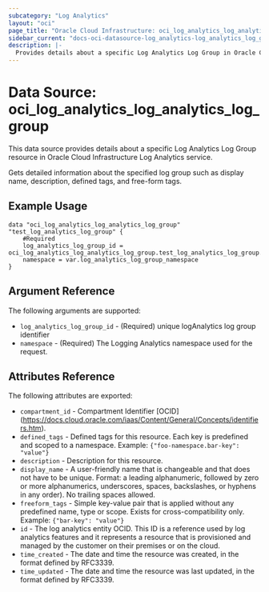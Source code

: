 ```yaml
---
subcategory: "Log Analytics"
layout: "oci"
page_title: "Oracle Cloud Infrastructure: oci_log_analytics_log_analytics_log_group"
sidebar_current: "docs-oci-datasource-log_analytics-log_analytics_log_group"
description: |-
  Provides details about a specific Log Analytics Log Group in Oracle Cloud Infrastructure Log Analytics service
---
```


# Data Source: oci_log_analytics_log_analytics_log_group
This data source provides details about a specific Log Analytics Log Group resource in Oracle Cloud Infrastructure Log Analytics service.

Gets detailed information about the specified log group such as display name, description, defined tags, and free-form tags.


## Example Usage

```hcl
data "oci_log_analytics_log_analytics_log_group" "test_log_analytics_log_group" {
	#Required
	log_analytics_log_group_id = oci_log_analytics_log_analytics_log_group.test_log_analytics_log_group.id
	namespace = var.log_analytics_log_group_namespace
}
```

## Argument Reference

The following arguments are supported:

* `log_analytics_log_group_id` - (Required) unique logAnalytics log group identifier
* `namespace` - (Required) The Logging Analytics namespace used for the request. 


## Attributes Reference

The following attributes are exported:

* `compartment_id` - Compartment Identifier [OCID] (https://docs.cloud.oracle.com/iaas/Content/General/Concepts/identifiers.htm).
* `defined_tags` - Defined tags for this resource. Each key is predefined and scoped to a namespace. Example: `{"foo-namespace.bar-key": "value"}` 
* `description` - Description for this resource. 
* `display_name` - A user-friendly name that is changeable and that does not have to be unique. Format: a leading alphanumeric, followed by zero or more alphanumerics, underscores, spaces, backslashes, or hyphens in any order). No trailing spaces allowed. 
* `freeform_tags` - Simple key-value pair that is applied without any predefined name, type or scope. Exists for cross-compatibility only. Example: `{"bar-key": "value"}` 
* `id` - The log analytics entity OCID. This ID is a reference used by log analytics features and it represents a resource that is provisioned and managed by the customer on their premises or on the cloud. 
* `time_created` - The date and time the resource was created, in the format defined by RFC3339. 
* `time_updated` - The date and time the resource was last updated, in the format defined by RFC3339. 

